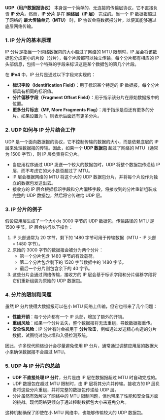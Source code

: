 **UDP（用户数据报协议）** 本身是一个简单的、无连接的传输层协议，它不直接负责 **IP 分片**。然而，**IP 分片** 是在 **网络层（IP 层）** 完成的。当一个 IP 数据报超过了网络的 **最大传输单元（MTU）** 时，IP 协议会将数据报分片，以便其能够通过底层网络传输。

### 1. **IP 分片的基本原理**

IP 分片是指当一个网络数据包的大小超过了网络的 MTU 限制时，IP 层会将该数据包分成更小的片段（分片），每个片段都可以独立传输。每个分片都有相应的 IP 头部信息，包括一个特殊的字段来标识这是某个数据包的第几个片段。

在 **IPv4** 中，IP 分片是通过以下字段来实现的：
- **标识字段（Identification Field）**：用于标识某个特定的 IP 数据报，每个分片都具有相同的标识值。
- **分片偏移字段（Fragment Offset Field）**：用于指示该分片在原始数据报中的位置。
- **更多分片标志（MF, More Fragments Flag）**：用于指示是否还有更多的分片。如果设置为 1，则表示后面还有更多分片。

### 2. **UDP 如何与 IP 分片结合工作**

UDP 是一个面向数据报的协议，它不控制传输的数据的大小，而是依赖底层的 IP 层来处理数据报的传输。因此，如果一个 **UDP 数据包** 超过了网络的 MTU（通常为 1500 字节），则 IP 层负责将它分片。

- 当应用程序通过 UDP 发送一个较大的数据包时，UDP 将整个数据包传递给 IP 层，而不考虑它的大小是否超过了 MTU。
- IP 层会根据网络的 MTU 将这个大的 UDP 数据包分片，并将每个片段作为独立的数据包发送出去。
- 接收方的 IP 层会根据标识字段和分片偏移字段，将接收到的分片重新组装成完整的 UDP 数据包，然后将它传递给 UDP 层。

### 3. **IP 分片的例子**

假设应用层生成了一个大小为 3000 字节的 UDP 数据包，传输路径的 MTU 是 1500 字节。IP 层会执行以下操作：

1. IP 头部通常为 20 字节，剩下的 1480 字节可用于传输数据（MTU - IP 头部 = 1480 字节）。
2. 原始的 3000 字节的数据报会被分为两个分片：
    - 第一个分片包含 1480 字节的有效载荷。
    - 第二个分片包含剩下的 1520 字节数据中的 1480 字节。
    - 最后一个分片则包含余下的 40 字节。
3. 这些分片会通过网络传输，接收方的 IP 层会基于标识字段和分片偏移字段将它们重新组装为原始的 UDP 数据包。

### 4. **分片的限制和问题**

虽然 IP 分片使得大数据报可以在小 MTU 网络上传输，但它也带来了几个问题：
- **性能开销**：每个分片都有一个 IP 头部，增加了额外的开销。
- **重组风险**：如果一个分片丢失，整个数据报将无法重组，导致数据报重传。
- **安全性风险**：IP 分片有时会被用于 **分片攻击**，例如通过发送精心构造的分片数据，试图绕过防火墙和入侵检测系统。

因此，许多现代网络设计会尽量避免使用 IP 分片，通常通过调整应用层的数据大小来确保数据报不会超过 MTU。

### 5. **UDP 与 IP 分片的总结**

- **UDP 不直接处理 IP 分片**，分片是由 IP 层在数据报超过 MTU 时自动完成的。
- UDP 数据包在超过 MTU 限制时，由 IP 层将其分片并传输。接收方的 IP 层负责将这些分片重组，并将完整的数据包传递给 UDP 层。
- 分片虽然有效解决了网络中的 MTU 限制问题，但也带来了性能和安全性方面的挑战。现代网络更倾向于通过控制数据包大小来避免分片。

这种机制确保了即使在小 MTU 网络中，也能够传输较大的 UDP 数据包。
